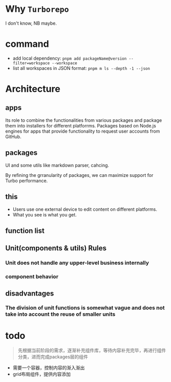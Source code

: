 # Why `Turborepo`

I don't know, NB maybe.

# command

- add local dependency: `pnpm add packageName@version --filter=workspace --workspace`
- list all workspaces in JSON format: `pnpm m ls --depth -1 --json`

# Architecture

## apps

Its role to combine the functionalities from various packages and package them into installers for different platforrms. Packages based on Node.js engines for apps that provide functionality to request user accounts from GitHub.

## packages

UI and some utils like markdown parser, cahcing.

By refining the grranularity of packages, we can maximize support for Turbo performance.

## this

- Users use one external device to edit content on different platforms.
- What you see is what you get.

## function list

## Unit(components & utils) Rules

### Unit does not handle any upper-level business internally

### component behavior

## disadvantages

### The division of unit functions is somewhat vague and does not take into account the reuse of smaller units

# todo
> 先根据当前阶段的需求，逐渐补充组件库，等待内容补充完毕，再进行组件分类，进而完成packages层的组件


- 需要一个容器，控制内容的渐入渐出
- grid布局组件，提供内容添加

